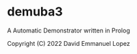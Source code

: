 # demuba3

A Automatic Demonstrator written in Prolog

Copyright (C) 2022  David Emmanuel Lopez
    
